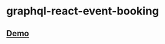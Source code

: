 ﻿# graphql-react-event-booking
 
 ## [Demo](http://abdulrafay02.github.io/graphql-mern-event-booking)
